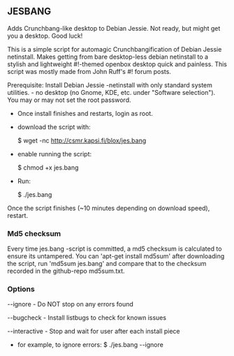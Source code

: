 ## JESBANG

Adds Crunchbang-like desktop to Debian Jessie. Not ready, but might get you a desktop. Good luck!

This is a simple script for automagic Crunchbangification of Debian Jessie netinstall. Makes getting from bare desktop-less debian netinstall to a stylish and lightweight #!-themed openbox desktop quick and painless. This script was mostly made from John Ruff's #! forum posts.

Prerequisite: Install Debian Jessie -netinstall with only standard system utilities. - no desktop (no Gnome, KDE, etc. under "Software selection"). You may or may not set the root password.


- Once install finishes and restarts, login as root.


- download the script with:

  $ wget -nc http://csmr.kapsi.fi/blox/jes.bang


- enable running the script:

	$ chmod +x jes.bang
	

- Run:

	$ ./jes.bang


Once the script finishes (~10 minutes depending on download speed), restart.

### Md5 checksum

Every time jes.bang -script is committed, a md5 checksum is calculated to ensure its untampered. You can 'apt-get install md5sum' after downloading the script, run 'md5sum jes.bang' and compare that to the checksum recorded in the github-repo md5sum.txt.

### Options
	
 --ignore - Do NOT stop on any errors found

 --bugcheck - Install listbugs to check for known issues

 --interactive - Stop and wait for user after each install piece


- for example, to ignore errors:
	$ ./jes.bang --ignore
